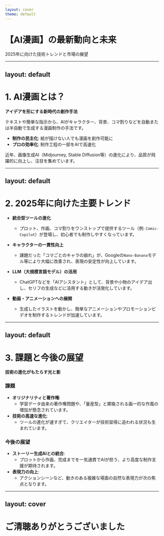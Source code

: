 ```yaml
---
layout: cover
theme: default
---
```


# 【AI漫画】の最新動向と未来

2025年に向けた技術トレンドと市場の展望

---
layout: default
---

# 1. AI漫画とは？

**アイデアを形にする新時代の創作手法**

テキストや簡単な指示から、AIがキャラクター、背景、コマ割りなどを自動または半自動で生成する漫画制作の手法です。

- **制作の民主化**: 絵が描けない人でも漫画を創作可能に
- **プロの効率化**: 制作工程の一部をAIで高速化

近年、画像生成AI（Midjourney, Stable Diffusion等）の進化により、品質が飛躍的に向上し、注目を集めています。

---
layout: default
---

# 2. 2025年に向けた主要トレンド

- **統合型ツールの進化**
  - プロット、作画、コマ割りをワンストップで提供するツール（例: `Comic-Copilot`）が登場し、初心者でも制作しやすくなっています。

- **キャラクターの一貫性向上**
  - 課題だった「コマごとのキャラの崩れ」が、Googleの`Nano-Banana`モデル等により大幅に改善され、表現の安定性が向上しています。

- **LLM（大規模言語モデル）の活用**
  - ChatGPTなどを「AIアシスタント」として、背景や小物のアイデア出し、セリフの生成などに活用する動きが活発化しています。

- **動画・アニメーションへの展開**
  - 生成したイラストを動かし、簡単なアニメーションやプロモーションビデオを制作するトレンドが加速しています。

---
layout: default
---

# 3. 課題と今後の展望

**技術の進化がもたらす光と影**

### 課題
- **オリジナリティと著作権**:
  - 学習データ由来の著作権問題や、「量産型」と揶揄される画一的な作風の増加が懸念されています。
- **技術の高速な進化**:
  - ツールの進化が速すぎて、クリエイターが技術習得に追われる状況も生まれています。

### 今後の展望
- **ストーリー生成AIとの統合**:
  - プロットから作画、完成までを一気通貫でAIが担う、より高度な制作支援が期待されます。
- **表現力の向上**:
  - アクションシーンなど、動きのある複雑な場面の自然な表現力が次の焦点となります。

---
layout: cover
---

# ご清聴ありがとうございました
